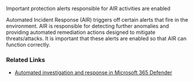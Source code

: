 Important protection alerts responsible for AIR activities are enabled

Automated Incident Response (AIR) triggers off certain alerts that fire in the environment. AIR is responsible for detecting further anomalies and providing automated remediation actions designed to mitigate threats/attacks. It is important that these alerts are enabled so that AIR can function correctly.

### Related Links

* [Automated investigation and response in Microsoft 365 Defender](https://learn.microsoft.com/en-us/microsoft-365/security/defender/m365d-autoir)
